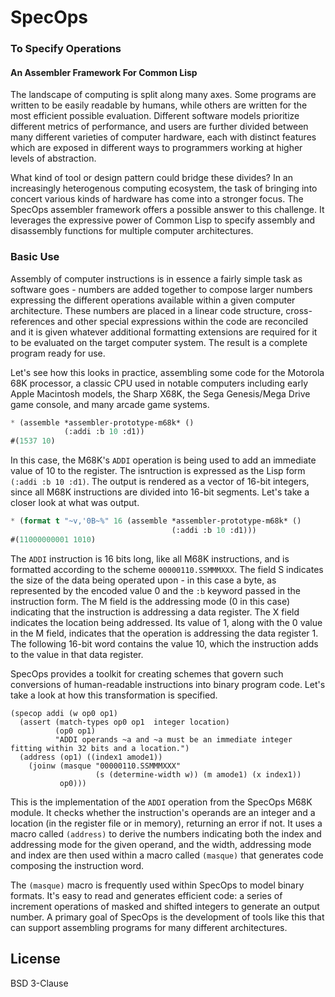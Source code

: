# SpecOps
### To Specify Operations
#### An Assembler Framework For Common Lisp

The landscape of computing is split along many axes. Some programs are written to be easily readable by humans, while others are written for the most efficient possible evaluation. Different software models prioritize different metrics of performance, and users are further divided between many different varieties of computer hardware, each with distinct features which are exposed in different ways to programmers working at higher levels of abstraction.

What kind of tool or design pattern could bridge these divides? In an increasingly heterogenous computing ecosystem, the task of bringing into concert various kinds of hardware has come into a stronger focus. The SpecOps assembler framework offers a possible answer to this challenge. It leverages the expressive power of Common Lisp to specify assembly and disassembly functions for multiple computer architectures.


### Basic Use

Assembly of computer instructions is in essence a fairly simple task as software goes - numbers are added together to compose larger numbers expressing the different operations available within a given computer architecture. These numbers are placed in a linear code structure, cross-references and other special expressions within the code are reconciled and it is given whatever additional formatting extensions are required for it to be evaluated on the target computer system. The result is a complete program ready for use.

Let's see how this looks in practice, assembling some code for the Motorola 68K processor, a classic CPU used in notable computers including early Apple Macintosh models, the Sharp X68K, the Sega Genesis/Mega Drive game console, and many arcade game systems.

```lisp
* (assemble *assembler-prototype-m68k* ()
            (:addi :b 10 :d1))
#(1537 10)
```

In this case, the M68K's `ADDI` operation is being used to add an immediate value of 10 to the register. The isntruction is expressed as the Lisp form `(:addi :b 10 :d1)`. The output is rendered as a vector of 16-bit integers, since all M68K instructions are divided into 16-bit segments. Let's take a closer look at what was output.

```lisp
* (format t "~v,'0B~%" 16 (assemble *assembler-prototype-m68k* ()
                                    (:addi :b 10 :d1)))
#(11000000001 1010)
```

The `ADDI` instruction is 16 bits long, like all M68K instructions, and is formatted according to the scheme `00000110.SSMMMXXX`. The field S indicates the size of the data being operated upon - in this case a byte, as represented by the encoded value 0 and the `:b` keyword passed in the instruction form. The M field is the addressing mode (0 in this case) indicating that the instruction is addressing a data register. The X field indicates the location being addressed. Its value of 1, along with the 0 value in the M field, indicates that the operation is addressing the data register 1. The following 16-bit word contains the value 10, which the instruction adds to the value in that data register.

SpecOps provides a toolkit for creating schemes that govern such conversions of human-readable instructions into binary program code. Let's take a look at how this transformation is specified.

```
(specop addi (w op0 op1)
  (assert (match-types op0 op1  integer location)
          (op0 op1)
          "ADDI operands ~a and ~a must be an immediate integer fitting within 32 bits and a location.")
  (address (op1) ((index1 amode1))
    (joinw (masque "00000110.SSMMMXXX"
                   (s (determine-width w)) (m amode1) (x index1))
           op0)))
```

This is the implementation of the `ADDI` operation from the SpecOps M68K module. It checks whether the instruction's operands are an integer and a location (in the register file or in memory), returning an error if not. It uses a macro called `(address)` to derive the numbers indicating both the index and addressing mode for the given operand, and the width, addressing mode and index are then used within a macro called `(masque)` that generates code composing the instruction word.

The `(masque)` macro is frequently used within SpecOps to model binary formats. It's easy to read and generates efficient code: a series of increment operations of masked and shifted integers to generate an output number. A primary goal of SpecOps is the development of tools like this that can support assembling programs for many different architectures.

## License

BSD 3-Clause

